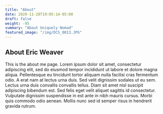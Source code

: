 ```yaml
---
title: "About"
date: 2020-11-28T19:05:14-05:00
draft: false
weight: -95
summary: "About Uniquely Nomad"
featured_image: "/img/DCS_0013.JPG"
---
```


## About Eric Weaver
This is the about me page. Lorem ipsum dolor sit amet, consectetur adipiscing elit, sed do eiusmod tempor incididunt ut labore et dolore magna aliqua. Pellentesque eu tincidunt tortor aliquam nulla facilisi cras fermentum odio. A erat nam at lectus urna duis. Sed velit dignissim sodales ut eu sem. Lectus urna duis convallis convallis tellus. Diam sit amet nisl suscipit adipiscing bibendum est. Sed felis eget velit aliquet sagittis id consectetur. Vulputate dignissim suspendisse in est ante in nibh mauris cursus. Morbi quis commodo odio aenean. Mollis nunc sed id semper risus in hendrerit gravida rutrum.





